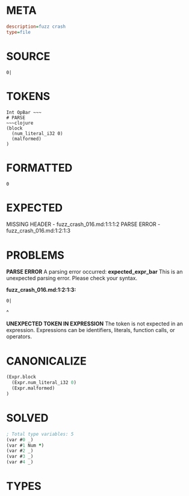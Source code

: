 # META
~~~ini
description=fuzz crash
type=file
~~~
# SOURCE
~~~roc
0|
~~~
# TOKENS
~~~text
Int OpBar ~~~
# PARSE
~~~clojure
(block
  (num_literal_i32 0)
  (malformed)
)
~~~
# FORMATTED
~~~roc
0
~~~
# EXPECTED
MISSING HEADER - fuzz_crash_016.md:1:1:1:2
PARSE ERROR - fuzz_crash_016.md:1:2:1:3
# PROBLEMS
**PARSE ERROR**
A parsing error occurred: **expected_expr_bar**
This is an unexpected parsing error. Please check your syntax.

**fuzz_crash_016.md:1:2:1:3:**
```roc
0|
```
 ^


**UNEXPECTED TOKEN IN EXPRESSION**
The token **<unknown>** is not expected in an expression.
Expressions can be identifiers, literals, function calls, or operators.



# CANONICALIZE
~~~clojure
(Expr.block
  (Expr.num_literal_i32 0)
  (Expr.malformed)
)
~~~
# SOLVED
~~~clojure
; Total type variables: 5
(var #0 _)
(var #1 Num *)
(var #2 _)
(var #3 _)
(var #4 _)
~~~
# TYPES
~~~roc
~~~
